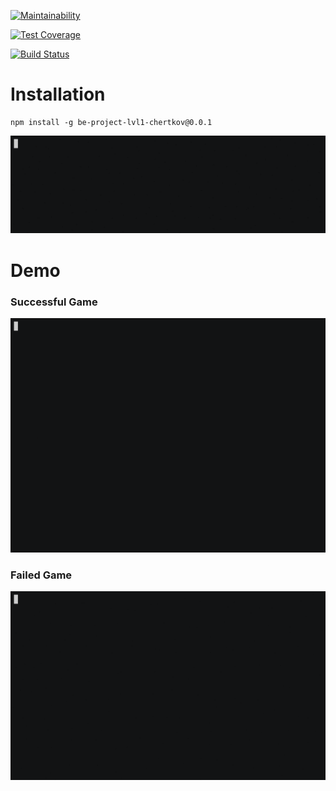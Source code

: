 [![Maintainability](https://api.codeclimate.com/v1/badges/fee77e74c637d6fb50f9/maintainability)](https://codeclimate.com/github/kirill-chertkov/backend-project-lvl1/maintainability)

[![Test Coverage](https://api.codeclimate.com/v1/badges/fee77e74c637d6fb50f9/test_coverage)](https://codeclimate.com/github/kirill-chertkov/backend-project-lvl1/test_coverage)

[![Build Status](https://travis-ci.org/kirill-chertkov/backend-project-lvl1.svg?branch=master)](https://travis-ci.org/kirill-chertkov/backend-project-lvl1)

# Installation
```
npm install -g be-project-lvl1-chertkov@0.0.1
```
[![Installation](gif/install.gif)](https://asciinema.org/a/evwhz2xu8y5EONufn8GIkssZJ)
# Demo
### Successful Game
[![Successful game](gif/success.gif)](https://asciinema.org/a/eRHWS9fIMLaJ7OIKHKKk7BHGw)
### Failed Game
[![Failed game](gif/fail.gif)](https://asciinema.org/a/NPkh5hhgYdbXohQJXYTifGJsH)